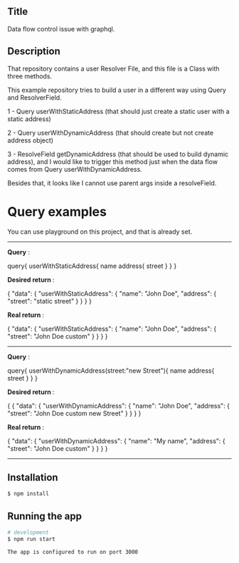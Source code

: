 ## Title

Data flow control issue with graphql.

## Description

That repository contains a user Resolver File, and this file is a Class with three methods.

This example repository tries to build a user in a different way using Query and ResolverField.

1 - Query userWithStaticAddress (that should just create a static user with a static address)

2 - Query userWithDynamicAddress (that should create but not create address object)

3 - ResolveField getDynamicAddress (that should be used to build dynamic address), and I would like to trigger this
method just when the data flow comes from Query userWithDynamicAddress.

Besides that, it looks like I cannot use parent args inside a resolveField.

# Query examples

You can use playground on this project, and that is already set.

-------------------------------------------------------

<b>Query</b> :

query{ userWithStaticAddress{ name address{ street } } }

<b>Desired return </b> :

{
"data": {
"userWithStaticAddress": {
"name": "John Doe",
"address": {
"street": "static street"
} } } }

<b>Real return </b> :

{
"data": {
"userWithStaticAddress": {
"name": "John Doe",
"address": {
"street": "John Doe custom"
} } } }

-------------------------------------------------------


<b>Query</b> :

query{ userWithDynamicAddress(street:"new Street"){ name address{ street } } }

<b>Desired return </b> :

{ {
"data": {
"userWithDynamicAddress": {
"name": "John Doe",
"address": {
"street": "John Doe custom new Street"
} } } }

<b>Real return </b> :

{
"data": {
"userWithDynamicAddress": {
"name": "My name",
"address": {
"street": "John Doe custom"
} } } }

-------------------------------------------------------

## Installation

```bash
$ npm install
```

## Running the app

```bash
# development
$ npm run start

The app is configured to run on port 3000
```

